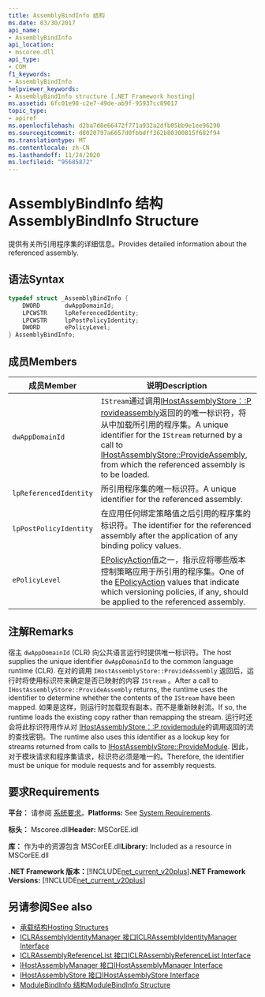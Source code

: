 ```yaml
---
title: AssemblyBindInfo 结构
ms.date: 03/30/2017
api_name:
- AssemblyBindInfo
api_location:
- mscoree.dll
api_type:
- COM
f1_keywords:
- AssemblyBindInfo
helpviewer_keywords:
- AssemblyBindInfo structure [.NET Framework hosting]
ms.assetid: 6fc01e98-c2e7-49de-ab9f-95937cc89017
topic_type:
- apiref
ms.openlocfilehash: d2ba7d8e66472f771a932a2dfb05bb9e1ee96290
ms.sourcegitcommit: d8020797a6657d0fbbdff362b80300815f682f94
ms.translationtype: MT
ms.contentlocale: zh-CN
ms.lasthandoff: 11/24/2020
ms.locfileid: "95685872"
---
```

# <a name="assemblybindinfo-structure"></a><span data-ttu-id="6e0e7-102">AssemblyBindInfo 结构</span><span class="sxs-lookup"><span data-stu-id="6e0e7-102">AssemblyBindInfo Structure</span></span>

<span data-ttu-id="6e0e7-103">提供有关所引用程序集的详细信息。</span><span class="sxs-lookup"><span data-stu-id="6e0e7-103">Provides detailed information about the referenced assembly.</span></span>  
  
## <a name="syntax"></a><span data-ttu-id="6e0e7-104">语法</span><span class="sxs-lookup"><span data-stu-id="6e0e7-104">Syntax</span></span>  
  
```cpp  
typedef struct _AssemblyBindInfo {  
    DWORD       dwAppDomainId;  
    LPCWSTR     lpReferencedIdentity;  
    LPCWSTR     lpPostPolicyIdentity;  
    DWORD       ePolicyLevel;  
} AssemblyBindInfo;  
```  
  
## <a name="members"></a><span data-ttu-id="6e0e7-105">成员</span><span class="sxs-lookup"><span data-stu-id="6e0e7-105">Members</span></span>  
  
|<span data-ttu-id="6e0e7-106">成员</span><span class="sxs-lookup"><span data-stu-id="6e0e7-106">Member</span></span>|<span data-ttu-id="6e0e7-107">说明</span><span class="sxs-lookup"><span data-stu-id="6e0e7-107">Description</span></span>|  
|------------|-----------------|  
|`dwAppDomainId`|<span data-ttu-id="6e0e7-108">`IStream`通过调用[IHostAssemblyStore：:P rovideassembly](ihostassemblystore-provideassembly-method.md)返回的的唯一标识符，将从中加载所引用的程序集。</span><span class="sxs-lookup"><span data-stu-id="6e0e7-108">A unique identifier for the `IStream` returned by a call to [IHostAssemblyStore::ProvideAssembly](ihostassemblystore-provideassembly-method.md), from which the referenced assembly is to be loaded.</span></span>|  
|`lpReferencedIdentity`|<span data-ttu-id="6e0e7-109">所引用程序集的唯一标识符。</span><span class="sxs-lookup"><span data-stu-id="6e0e7-109">A unique identifier for the referenced assembly.</span></span>|  
|`lpPostPolicyIdentity`|<span data-ttu-id="6e0e7-110">在应用任何绑定策略值之后引用的程序集的标识符。</span><span class="sxs-lookup"><span data-stu-id="6e0e7-110">The identifier for the referenced assembly after the application of any binding policy values.</span></span>|  
|`ePolicyLevel`|<span data-ttu-id="6e0e7-111">[EPolicyAction](epolicyaction-enumeration.md)值之一，指示应将哪些版本控制策略应用于所引用的程序集。</span><span class="sxs-lookup"><span data-stu-id="6e0e7-111">One of the [EPolicyAction](epolicyaction-enumeration.md) values that indicate which versioning policies, if any, should be applied to the referenced assembly.</span></span>|  
  
## <a name="remarks"></a><span data-ttu-id="6e0e7-112">注解</span><span class="sxs-lookup"><span data-stu-id="6e0e7-112">Remarks</span></span>  

 <span data-ttu-id="6e0e7-113">宿主 `dwAppDomainId` (CLR) 向公共语言运行时提供唯一标识符。</span><span class="sxs-lookup"><span data-stu-id="6e0e7-113">The host supplies the unique identifier `dwAppDomainId` to the common language runtime (CLR).</span></span> <span data-ttu-id="6e0e7-114">在对的调用 `IHostAssemblyStore::ProvideAssembly` 返回后，运行时将使用标识符来确定是否已映射的内容 `IStream` 。</span><span class="sxs-lookup"><span data-stu-id="6e0e7-114">After a call to `IHostAssemblyStore::ProvideAssembly` returns, the runtime uses the identifier to determine whether the contents of the `IStream` have been mapped.</span></span> <span data-ttu-id="6e0e7-115">如果是这样，则运行时加载现有副本，而不是重新映射流。</span><span class="sxs-lookup"><span data-stu-id="6e0e7-115">If so, the runtime loads the existing copy rather than remapping the stream.</span></span> <span data-ttu-id="6e0e7-116">运行时还会将此标识符用作从对 [IHostAssemblyStore：:P rovidemodule](ihostassemblystore-providemodule-method.md)的调用返回的流的查找密钥。</span><span class="sxs-lookup"><span data-stu-id="6e0e7-116">The runtime also uses this identifier as a lookup key for streams returned from calls to [IHostAssemblyStore::ProvideModule](ihostassemblystore-providemodule-method.md).</span></span> <span data-ttu-id="6e0e7-117">因此，对于模块请求和程序集请求，标识符必须是唯一的。</span><span class="sxs-lookup"><span data-stu-id="6e0e7-117">Therefore, the identifier must be unique for module requests and for assembly requests.</span></span>  
  
## <a name="requirements"></a><span data-ttu-id="6e0e7-118">要求</span><span class="sxs-lookup"><span data-stu-id="6e0e7-118">Requirements</span></span>  

 <span data-ttu-id="6e0e7-119">**平台：** 请参阅 [系统要求](../../get-started/system-requirements.md)。</span><span class="sxs-lookup"><span data-stu-id="6e0e7-119">**Platforms:** See [System Requirements](../../get-started/system-requirements.md).</span></span>  
  
 <span data-ttu-id="6e0e7-120">**标头：** Mscoree.dll</span><span class="sxs-lookup"><span data-stu-id="6e0e7-120">**Header:** MSCorEE.idl</span></span>  
  
 <span data-ttu-id="6e0e7-121">**库：** 作为中的资源包含 MSCorEE.dll</span><span class="sxs-lookup"><span data-stu-id="6e0e7-121">**Library:** Included as a resource in MSCorEE.dll</span></span>  
  
 <span data-ttu-id="6e0e7-122">**.NET Framework 版本：**[!INCLUDE[net_current_v20plus](../../../../includes/net-current-v20plus-md.md)]</span><span class="sxs-lookup"><span data-stu-id="6e0e7-122">**.NET Framework Versions:** [!INCLUDE[net_current_v20plus](../../../../includes/net-current-v20plus-md.md)]</span></span>  
  
## <a name="see-also"></a><span data-ttu-id="6e0e7-123">另请参阅</span><span class="sxs-lookup"><span data-stu-id="6e0e7-123">See also</span></span>

- [<span data-ttu-id="6e0e7-124">承载结构</span><span class="sxs-lookup"><span data-stu-id="6e0e7-124">Hosting Structures</span></span>](hosting-structures.md)
- [<span data-ttu-id="6e0e7-125">ICLRAssemblyIdentityManager 接口</span><span class="sxs-lookup"><span data-stu-id="6e0e7-125">ICLRAssemblyIdentityManager Interface</span></span>](iclrassemblyidentitymanager-interface.md)
- [<span data-ttu-id="6e0e7-126">ICLRAssemblyReferenceList 接口</span><span class="sxs-lookup"><span data-stu-id="6e0e7-126">ICLRAssemblyReferenceList Interface</span></span>](iclrassemblyreferencelist-interface.md)
- [<span data-ttu-id="6e0e7-127">IHostAssemblyManager 接口</span><span class="sxs-lookup"><span data-stu-id="6e0e7-127">IHostAssemblyManager Interface</span></span>](ihostassemblymanager-interface.md)
- [<span data-ttu-id="6e0e7-128">IHostAssemblyStore 接口</span><span class="sxs-lookup"><span data-stu-id="6e0e7-128">IHostAssemblyStore Interface</span></span>](ihostassemblystore-interface.md)
- [<span data-ttu-id="6e0e7-129">ModuleBindInfo 结构</span><span class="sxs-lookup"><span data-stu-id="6e0e7-129">ModuleBindInfo Structure</span></span>](modulebindinfo-structure.md)
